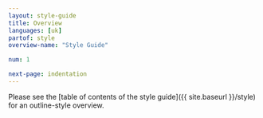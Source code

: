 ```yaml
---
layout: style-guide
title: Overview
languages: [uk]
partof: style
overview-name: "Style Guide"

num: 1

next-page: indentation
---
```


Please see the [table of contents of the style guide]({{ site.baseurl }}/style) for an outline-style overview.
